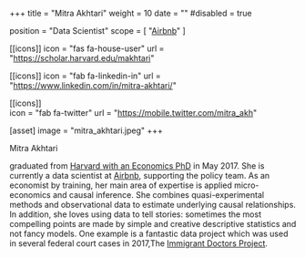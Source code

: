 +++
title = "Mitra Akhtari"
weight = 10
date = ""
#disabled = true

position = "Data Scientist"
scope = [
  "[Airbnb](https://airbnb.io/)"
]

[[icons]]
  icon = "fas fa-house-user"
  url = "https://scholar.harvard.edu/makhtari"
  
[[icons]]
  icon = "fab fa-linkedin-in"
  url = "https://www.linkedin.com/in/mitra-akhtari/"
  
[[icons]]  
  icon = "fab fa-twitter"
  url = "https://mobile.twitter.com/mitra_akh"

[asset]
  image = "mitra_akhtari.jpeg"
+++

Mitra Akhtari

graduated from [Harvard with an Economics PhD](https://economics.harvard.edu/phd-program) in May 2017. She is currently a data scientist at [Airbnb](https://airbnb.io/), supporting the policy team.  As an economist by training, her main area of expertise is applied micro-economics and causal inference. She combines quasi-experimental methods and observational data to estimate underlying causal relationships. In addition, she loves using data to tell stories: sometimes the most compelling points are made by simple and creative descriptive statistics and not fancy models. One example is a fantastic data project which was used in several federal court cases in 2017,The [Immigrant Doctors Project](https://immigrantdoctors.org/).
